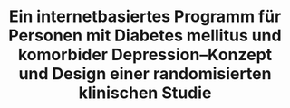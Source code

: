 --- 
abstract: '' 
authors: 
 - S Nobis
 -  D Lehr
 -  admin
 -  H Riper
 -  D Bürckner
 -  P Cuijpers
 -  B Funk
 -  ...
doi: '' 
featured: false 
publication: '*Diabetologie und Stoffwechsel*, 243' 
publication_short: '' 
publishDate: '2012-01-01' 
title: 'Ein internetbasiertes Programm für Personen mit Diabetes mellitus und komorbider Depression–Konzept und Design einer randomisierten klinischen Studie' 
url_code: '' 
url_dataset: '' 
url_pdf: '' 
url_poster: '' 
url_project: '' 
url_slides: '' 
url_source: '' 
url_video: '' 
---